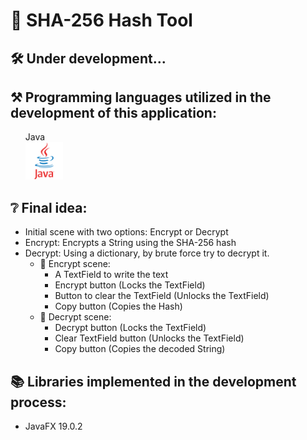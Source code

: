 # 🔐 SHA-256 Hash Tool

## 🛠️ Under development...


## ⚒️  Programming languages utilized in the development of this application:
<ul style="list-style-type: none;">
  <li>Java 
    <br><img src="https://github.com/devicons/devicon/blob/master/icons/java/java-original-wordmark.svg" title="Java" alt="Java" width="60" height="60"/></li>
</ul>

## ❔ Final idea:
- Initial scene with two options: Encrypt or Decrypt
- Encrypt: Encrypts a String using the SHA-256 hash
- Decrypt: Using a dictionary, by brute force try to decrypt it.
  - 🔐 Encrypt scene:
      - A TextField to write the text
      - Encrypt button (Locks the TextField)
      - Button to clear the TextField (Unlocks the TextField)
      - Copy button (Copies the Hash)
  - 🔐 Decrypt scene:
      - Decrypt button (Locks the TextField)
      - Clear TextField button (Unlocks the TextField)
      - Copy button (Copies the decoded String)

## 📚  Libraries implemented in the development process: 
- JavaFX 19.0.2




